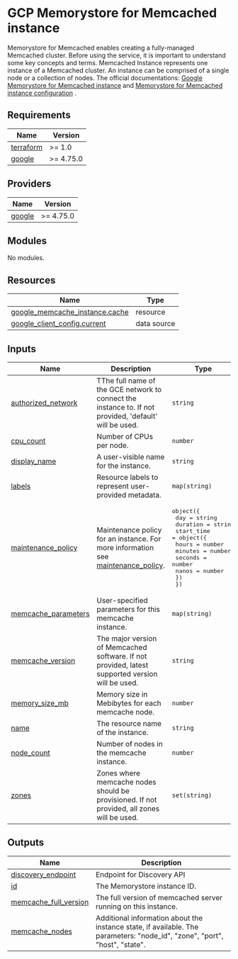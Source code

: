 # GCP Memorystore for Memcached instance

Memorystore for Memcached enables creating a fully-managed Memcached cluster. Before using the service, it is important to
understand some key concepts and terms. Memcached Instance represents one instance of a Memcached cluster. An instance can
be comprised of a single node or a collection of nodes. The official
documentations: [Google Memorystore for Memcached instance](https://cloud.google.com/memorystore/docs/memcached/memcached-overview)
and [Memorystore for Memcached instance configuration](https://cloud.google.com/memorystore/docs/memcached/reference/rest/v1/projects.locations.instances)
.

<!-- BEGIN_TF_DOCS -->
## Requirements

| Name | Version |
|------|---------|
| <a name="requirement_terraform"></a> [terraform](#requirement\_terraform) | >= 1.0 |
| <a name="requirement_google"></a> [google](#requirement\_google) | >= 4.75.0 |

## Providers

| Name | Version |
|------|---------|
| <a name="provider_google"></a> [google](#provider\_google) | >= 4.75.0 |

## Modules

No modules.

## Resources

| Name | Type |
|------|------|
| [google_memcache_instance.cache](https://registry.terraform.io/providers/hashicorp/google/latest/docs/resources/memcache_instance) | resource |
| [google_client_config.current](https://registry.terraform.io/providers/hashicorp/google/latest/docs/data-sources/client_config) | data source |

## Inputs

| Name | Description | Type | Default | Required |
|------|-------------|------|---------|:--------:|
| <a name="input_authorized_network"></a> [authorized\_network](#input\_authorized\_network) | TThe full name of the GCE network to connect the instance to. If not provided, 'default' will be used. | `string` | `null` | no |
| <a name="input_cpu_count"></a> [cpu\_count](#input\_cpu\_count) | Number of CPUs per node. | `number` | n/a | yes |
| <a name="input_display_name"></a> [display\_name](#input\_display\_name) | A user-visible name for the instance. | `string` | `null` | no |
| <a name="input_labels"></a> [labels](#input\_labels) | Resource labels to represent user-provided metadata. | `map(string)` | `null` | no |
| <a name="input_maintenance_policy"></a> [maintenance\_policy](#input\_maintenance\_policy) | Maintenance policy for an instance. For more information see [maintenance\_policy](https://registry.terraform.io/providers/hashicorp/google/4.77.0/docs/resources/memcache_instance). | <pre>object({<br>    day        = string<br>    duration   = string<br>    start_time = object({<br>      hours   = number<br>      minutes = number<br>      seconds = number<br>      nanos   = number<br>    })<br>  })</pre> | `null` | no |
| <a name="input_memcache_parameters"></a> [memcache\_parameters](#input\_memcache\_parameters) | User-specified parameters for this memcache instance. | `map(string)` | `null` | no |
| <a name="input_memcache_version"></a> [memcache\_version](#input\_memcache\_version) | The major version of Memcached software. If not provided, latest supported version will be used. | `string` | `null` | no |
| <a name="input_memory_size_mb"></a> [memory\_size\_mb](#input\_memory\_size\_mb) | Memory size in Mebibytes for each memcache node. | `number` | n/a | yes |
| <a name="input_name"></a> [name](#input\_name) | The resource name of the instance. | `string` | n/a | yes |
| <a name="input_node_count"></a> [node\_count](#input\_node\_count) | Number of nodes in the memcache instance. | `number` | n/a | yes |
| <a name="input_zones"></a> [zones](#input\_zones) | Zones where memcache nodes should be provisioned. If not provided, all zones will be used. | `set(string)` | `null` | no |

## Outputs

| Name | Description |
|------|-------------|
| <a name="output_discovery_endpoint"></a> [discovery\_endpoint](#output\_discovery\_endpoint) | Endpoint for Discovery API |
| <a name="output_id"></a> [id](#output\_id) | The Memorystore instance ID. |
| <a name="output_memcache_full_version"></a> [memcache\_full\_version](#output\_memcache\_full\_version) | The full version of memcached server running on this instance. |
| <a name="output_memcache_nodes"></a> [memcache\_nodes](#output\_memcache\_nodes) | Additional information about the instance state, if available. The parameters: "node\_id", "zone", "port", "host", "state". |
<!-- END_TF_DOCS -->